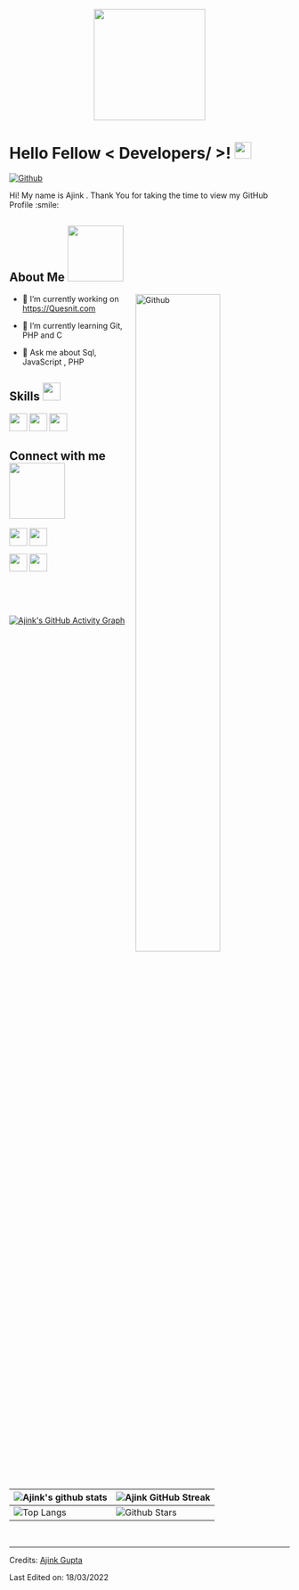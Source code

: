 <!DOCTYPE html>
<html>
<head></head><body><p align="center">
    <img width="200" src="https://avatars.githubusercontent.com/u/76146259?v=4">
</p>

<h1> Hello Fellow &lt; Developers/ &gt;! <img src="https://raw.githubusercontent.com/MartinHeinz/MartinHeinz/master/wave.gif" width="30px"> </h1>
<p align="center">
</p>
    
[![Github](https://img.shields.io/github/followers/Ajinkgupta?label=Follow&amp;style=social)](https://github.com/Ajinkgupta)

<div size="20px"> Hi! My name is Ajink . Thank You for taking the time to view my GitHub Profile :smile: 
</div>

<h2> About Me <img src="https://media0.giphy.com/media/KDDpcKigbfFpnejZs6/giphy.gif?cid=ecf05e47oy6f4zjs8g1qoiystc56cu7r9tb8a1fe76e05oty&amp;rid=giphy.gif" width="100px"></h2>

<img width="55%" align="right" alt="Github" src="https://raw.githubusercontent.com/onimur/.github/master/.resources/git-header.svg">

 - 🔭 I’m currently working on  https://Quesnit.com
  
- 🌱 I’m currently learning Git, PHP and C
  
  
- 💬 Ask me about Sql, JavaScript , PHP
  

<h2> Skills <img src="https://media2.giphy.com/media/QssGEmpkyEOhBCb7e1/giphy.gif?cid=ecf05e47a0n3gi1bfqntqmob8g9aid1oyj2wr3ds3mg700bl&amp;rid=giphy.gif" width="32px"> </h2>

 <img width="32px" src="https://raw.githubusercontent.com/rahulbanerjee26/githubAboutMeGenerator/main/icons/javascript.svg">  <img width="32px" src="https://raw.githubusercontent.com/rahulbanerjee26/githubAboutMeGenerator/main/icons/css.svg">  <img width="32px" src="https://raw.githubusercontent.com/rahulbanerjee26/githubAboutMeGenerator/main/icons/html.svg">
    
    
    
<h2> Connect with me <img src="https://raw.githubusercontent.com/ShahriarShafin/ShahriarShafin/main/Assets/handshake.gif" width="100px"> </h2>
<a href="https://www.linkedin.com/in/ajinkgupta"> <img width="32px" align="center" src="https://raw.githubusercontent.com/rahulbanerjee26/githubAboutMeGenerator/main/icons/linked-in-alt.svg"></a> 
<a href="https://www.twitter.com/ajinkgupta"> <img width="32px" align="center" src="https://raw.githubusercontent.com/rahulbanerjee26/githubAboutMeGenerator/main/icons/twitter.svg"></a> 

<a href="https://brainiak.in"> <img width="32px" align="center" src="https://raw.githubusercontent.com/rahulbanerjee26/githubAboutMeGenerator/main/icons/portfolio.png"></a> 
<a href="https://www.github.com/Ajinkgupta"> <img width="32px" align="center" src="https://raw.githubusercontent.com/rahulbanerjee26/githubAboutMeGenerator/main/icons/github.svg"></a>
  
<br>
<br>
  <br>
  
[![Ajink's GitHub Activity Graph](https://activity-graph.herokuapp.com/graph?username=Ajinkgupta&amp;theme=tokyonight)]()

| ![Ajink's github stats](https://github-readme-stats.vercel.app/api?username=Ajinkgupta&amp;show_icons=true&amp;theme=tokyonight) | ![Ajink GitHub Streak](https://github-readme-streak-stats.herokuapp.com/?user=Ajinkgupta&amp;theme=tokyonight) |
| --- | --- |
| ![Top Langs](https://github-readme-stats.vercel.app/api/top-langs/?username=Ajinkgupta&amp;theme=tokyonight) | ![Github Stars](https://github-readme-stats.vercel.app/api?username=Ajinkgupta&amp;show_icons=true&amp;locale=en&amp;count_private=true&amp;hide_rank=true&amp;custom_title=My%20GitHub%20Stats&amp;disable_animations=true&amp;theme=tokyonight) |


<br>

-----
Credits: [Ajink Gupta](https://github.com/Ajinkgupta)

Last Edited on: 18/03/2022</body>
</html>
